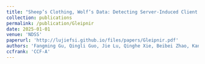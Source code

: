 ```yaml
---
title: "Sheep’s Clothing, Wolf’s Data: Detecting Server-Induced Client Vulnerabilities in Windows Remote IPC"
collection: publications
permalink: /publication/Gleipnir
date: 2025-01-01
venue: 'NDSS'
paperurl: 'http://lujiefsi.github.io/files/papers/Gleipnir.pdf'
authors: 'Fangming Gu, Qingli Guo, Jie Lu, Qinghe Xie, Beibei Zhao, Kangjie Lu, Hong Li, and Xiaorui Gong'
ccfrank: 'CCF-A'
---
```

